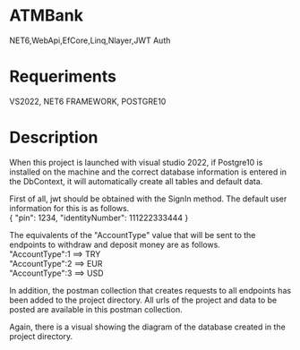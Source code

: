 # ATMBank
NET6,WebApi,EfCore,Linq,Nlayer,JWT Auth
# Requeriments
VS2022, NET6 FRAMEWORK, POSTGRE10
# Description

When this project is launched with visual studio 2022, if Postgre10 is installed on the machine and the correct database information is entered in the DbContext, it will automatically create all tables and default data.

First of all, jwt should be obtained with the SignIn method. The default user information for this is as follows.</br>
{
   "pin": 1234,
   "identityNumber": 111222333444
}</br>

The equivalents of the "AccountType" value that will be sent to the endpoints to withdraw and deposit money are as follows.</br>
  "AccountType":1  ==> TRY</br>
  "AccountType":2  ==> EUR</br>
  "AccountType":3  ==> USD</br>
  
  In addition, the postman collection that creates requests to all endpoints has been added to the project directory. All urls of the project and data to be posted are available in this postman collection.</br>
  
  Again, there is a visual showing the diagram of the database created in the project directory.</br>


